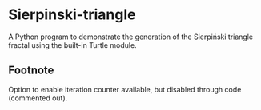 # Sierpinski-triangle

A Python program to demonstrate the generation of the Sierpiński triangle fractal using the built-in Turtle module.

## Footnote
Option to enable iteration counter available, but disabled through code (commented out).
